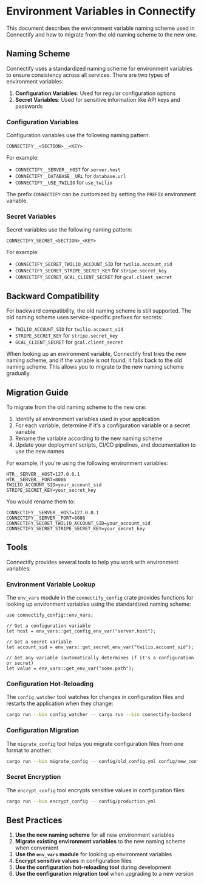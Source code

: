 # Environment Variables in Connectify

This document describes the environment variable naming scheme used in Connectify and how to migrate from the old naming scheme to the new one.

## Naming Scheme

Connectify uses a standardized naming scheme for environment variables to ensure consistency across all services. There are two types of environment variables:

1. **Configuration Variables**: Used for regular configuration options
2. **Secret Variables**: Used for sensitive information like API keys and passwords

### Configuration Variables

Configuration variables use the following naming pattern:

```
CONNECTIFY__<SECTION>__<KEY>
```

For example:
- `CONNECTIFY__SERVER__HOST` for `server.host`
- `CONNECTIFY__DATABASE__URL` for `database.url`
- `CONNECTIFY__USE_TWILIO` for `use_twilio`

The prefix `CONNECTIFY` can be customized by setting the `PREFIX` environment variable.

### Secret Variables

Secret variables use the following naming pattern:

```
CONNECTIFY_SECRET_<SECTION>_<KEY>
```

For example:
- `CONNECTIFY_SECRET_TWILIO_ACCOUNT_SID` for `twilio.account_sid`
- `CONNECTIFY_SECRET_STRIPE_SECRET_KEY` for `stripe.secret_key`
- `CONNECTIFY_SECRET_GCAL_CLIENT_SECRET` for `gcal.client_secret`

## Backward Compatibility

For backward compatibility, the old naming scheme is still supported. The old naming scheme uses service-specific prefixes for secrets:

- `TWILIO_ACCOUNT_SID` for `twilio.account_sid`
- `STRIPE_SECRET_KEY` for `stripe.secret_key`
- `GCAL_CLIENT_SECRET` for `gcal.client_secret`

When looking up an environment variable, Connectify first tries the new naming scheme, and if the variable is not found, it falls back to the old naming scheme. This allows you to migrate to the new naming scheme gradually.

## Migration Guide

To migrate from the old naming scheme to the new one:

1. Identify all environment variables used in your application
2. For each variable, determine if it's a configuration variable or a secret variable
3. Rename the variable according to the new naming scheme
4. Update your deployment scripts, CI/CD pipelines, and documentation to use the new names

For example, if you're using the following environment variables:

```
HTR__SERVER__HOST=127.0.0.1
HTR__SERVER__PORT=8086
TWILIO_ACCOUNT_SID=your_account_sid
STRIPE_SECRET_KEY=your_secret_key
```

You would rename them to:

```
CONNECTIFY__SERVER__HOST=127.0.0.1
CONNECTIFY__SERVER__PORT=8086
CONNECTIFY_SECRET_TWILIO_ACCOUNT_SID=your_account_sid
CONNECTIFY_SECRET_STRIPE_SECRET_KEY=your_secret_key
```

## Tools

Connectify provides several tools to help you work with environment variables:

### Environment Variable Lookup

The `env_vars` module in the `connectify_config` crate provides functions for looking up environment variables using the standardized naming scheme:

```
use connectify_config::env_vars;

// Get a configuration variable
let host = env_vars::get_config_env_var("server.host");

// Get a secret variable
let account_sid = env_vars::get_secret_env_var("twilio.account_sid");

// Get any variable (automatically determines if it's a configuration or secret)
let value = env_vars::get_env_var("some.path");
```

### Configuration Hot-Reloading

The `config_watcher` tool watches for changes in configuration files and restarts the application when they change:

```bash
cargo run --bin config_watcher -- cargo run --bin connectify-backend
```

### Configuration Migration

The `migrate_config` tool helps you migrate configuration files from one format to another:

```bash
cargo run --bin migrate_config -- config/old_config.yml config/new_config.yml
```

### Secret Encryption

The `encrypt_config` tool encrypts sensitive values in configuration files:

```bash
cargo run --bin encrypt_config -- config/production.yml
```

## Best Practices

1. **Use the new naming scheme** for all new environment variables
2. **Migrate existing environment variables** to the new naming scheme when convenient
3. **Use the `env_vars` module** for looking up environment variables
4. **Encrypt sensitive values** in configuration files
5. **Use the configuration hot-reloading tool** during development
6. **Use the configuration migration tool** when upgrading to a new version
